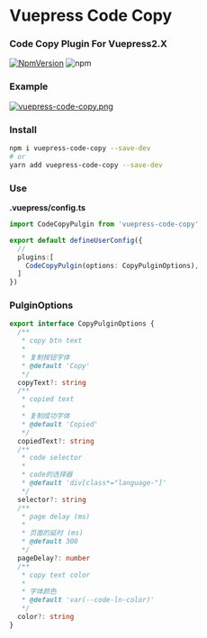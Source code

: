 # Vuepress Code Copy

### Code Copy Plugin For Vuepress2.X

[![NpmVersion](https://img.shields.io/npm/v/vuepress-code-copy.svg)](https://www.npmjs.com/package/vuepress-code-copy)
![npm](https://img.shields.io/npm/dw/vuepress-code-copy.svg)

### Example

[![vuepress-code-copy.png](https://i.postimg.cc/1Xg9gmb1/vuepress-code-copy.png)](https://postimg.cc/zHrm6rJx)

### Install

```bash
npm i vuepress-code-copy --save-dev
# or
yarn add vuepress-code-copy --save-dev
```

### Use

<b>.vuepress/config.ts</b>

```ts
import CodeCopyPulgin from 'vuepress-code-copy'

export default defineUserConfig({
  //
  plugins:[
    CodeCopyPulgin(options: CopyPulginOptions),
  ]
})
```

### PulginOptions

```ts
export interface CopyPulginOptions {
  /**
   * copy btn text
   *
   * 复制按钮字体
   * @default 'Copy'
   */
  copyText?: string
  /**
   * copied text
   *
   * 复制成功字体
   * @default 'Copied'
   */
  copiedText?: string
  /**
   * code selector
   *
   * code的选择器
   * @default 'div[class*="language-"]'
   */
  selector?: string
  /**
   * page delay (ms)
   *
   * 页面的延时 (ms)
   * @default 300
   */
  pageDelay?: number
  /**
   * copy text color
   *
   * 字体颜色
   * @default 'var(--code-ln-color)'
   */
  color?: string
}
```